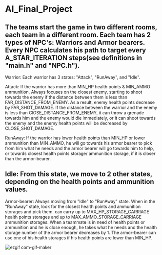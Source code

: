 # AI_Final_Project


The teams start the game in two different rooms, each team in a different room. Each team has 2 types of NPC's: Warriors and Armor bearers. Every NPC calculates his path to target every A_STAR_ITERATION steps(see definitions in "main.h" and "NPC.h").
------------------------------------------------------------------------------------------------------------------------------
Warrior:
Each warrior has 3 states: "Attack", "RunAway", and "Idle".

Attack:
If the warrior has more than MIN_HP health points & MIN_AMMO ammunition. Always focuses on the closest enemy, starting to shoot towards the enemy if the distance between them is less than FAR_DISTANCE_FROM_ENEMY. As a result, enemy health points decrease by FAR_SHOT_DAMAGE. If the distance between the warrior and the enemy is less than ClOSE_DISTANCE_FROM_ENEMY, it can throw a grenade towards him and the enemy would die immediately, or it can shoot towards the enemy and the enemy health points will be decreased by CLOSE_SHOT_DAMAGE.

RunAway: 
If the warrior has lower health points than MIN_HP or lower ammunition than MIN_AMMO, he will go towards his armor bearer to pick from him what he needs and the armor bearer will go towards him to help, or towards closest health points storage/ ammunition storage, if it is closer than the armor-bearer.

Idle: 
From this state, we move to 2 other states, depending on the health points and ammunition values.
------------------------------------------------------------------------------------------------------------------------------
Armor-bearer:
Always moving from "Idle" to "RunAway" state. When in the "RunAway" state, look for the closest health points and ammunition storages and pick them. can carry up to MAX_HP_STORAGE_CARRIAGE health points storages and up to MAX_AMMO_STORAGE_CARRIAGE ammunition storages. When a teammate is in need of health points or ammunition and he is close enough, he takes what he needs and the health storage number of the armor bearer decreases by 1. The armor-bearer can use one of his health storages if his health points are lower than MIN_HP.



![ezgif com-gif-maker](https://user-images.githubusercontent.com/81565589/179821440-f98e7155-c66c-43ba-af1e-fdac423944ce.gif)
